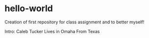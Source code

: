 # hello-world
Creation of first repository for class assignment and to better myself!

Intro:
Caleb Tucker
Lives in Omaha
From Texas
